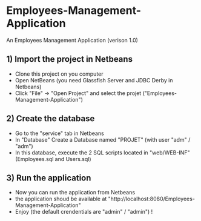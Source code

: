 # Employees-Management-Application
An Employees Management Application (verison 1.0)

## 1) Import the project in Netbeans
- Clone this project on you computer
- Open NetBeans (you need Glassfish Server and JDBC Derby in Netbeans)
- Click "File" -> "Open Project" and select the projet ("Employees-Management-Application")

## 2) Create the database
- Go to the "service" tab in Netbeans
- In "Database"  Create a Database named "PROJET" (with user "adm" / "adm")
- In this database, execute the 2 SQL scripts located in "web/WEB-INF" (Employees.sql and Users.sql)

## 3) Run the application
- Now you can run the application from Netbeans
- the application shoud be available at "http://localhost:8080/Employees-Management-Application"
- Enjoy (the default crendentials are "admin" / "admin") !

